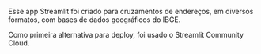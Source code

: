 Esse app Streamlit foi criado para cruzamentos de endereços, em diversos formatos, com bases de dados geográficos do IBGE. 

Como primeira alternativa para deploy, foi usado o Streamlit Community Cloud.
